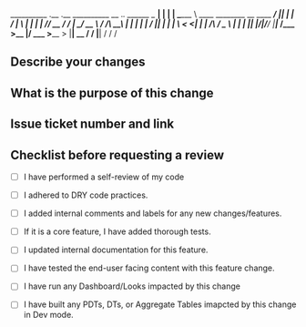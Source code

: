 __________      .__  .__    __________                                     __  ._.
\______   \__ __|  | |  |   \______   \ ____  ________ __   ____   _______/  |_| |
 |     ___/  |  \  | |  |    |       _// __ \/ ____/  |  \_/ __ \ /  ___/\   __\ |
 |    |   |  |  /  |_|  |__  |    |   \  ___< <_|  |  |  /\  ___/ \___ \  |  |  \|
 |____|   |____/|____/____/  |____|_  /\___  >__   |____/  \___  >____  > |__|  __
                                    \/     \/   |__|           \/     \/        \/
                                    
## Describe your changes

## What is the purpose of this change

## Issue ticket number and link

## Checklist before requesting a review
- [ ] I have performed a self-review of my code
- [ ] I adhered to DRY code practices.
- [ ] I added internal comments and labels for any new changes/features.
- [ ] If it is a core feature, I have added thorough tests.
- [ ] I updated internal documentation for this feature.
- [ ] I have tested the end-user facing content with this feature change.
- [ ] I have run any Dashboard/Looks impacted by this change
- [ ] I have built any PDTs, DTs, or Aggregate Tables imapcted by this change in Dev mode. 


